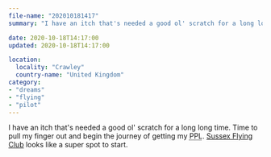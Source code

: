 ```yaml
---
file-name: "202010181417"
summary: "I have an itch that's needed a good ol' scratch for a long long time."

date: 2020-10-18T14:17:00
updated: 2020-10-18T14:17:00

location:
  locality: "Crawley"
  country-name: "United Kingdom"
category:
- "dreams"
- "flying"
- "pilot"
---
```


I have an itch that's needed a good ol' scratch for a long long time. Time to pull my finger out and begin the journey of getting my <abbr title="Private Pilots Licence">PPL</abbr>. [Sussex Flying Club](https://sfc.ac/) looks like a super spot to start.
